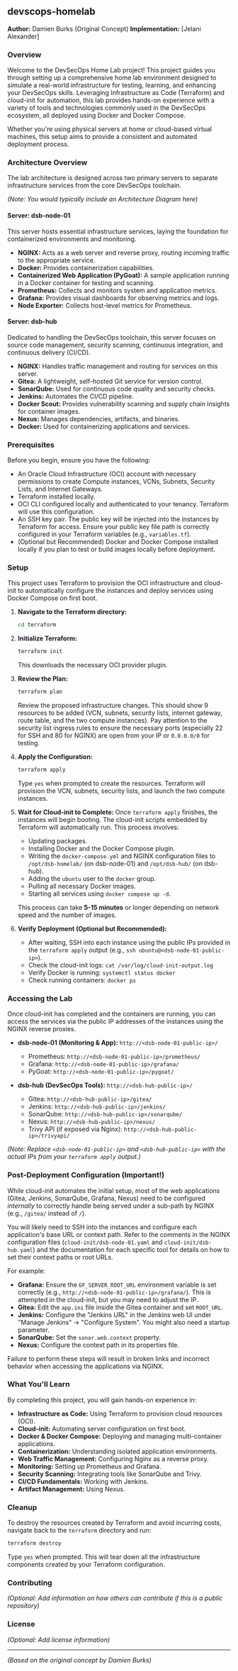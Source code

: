 ## devscops-homelab

**Author:** Damien Burks (Original Concept)
**Implementation:** [Jelani Alexander]

### Overview

Welcome to the DevSecOps Home Lab project! This project guides you through setting up a comprehensive home lab environment designed to simulate a real-world infrastructure for testing, learning, and enhancing your DevSecOps skills. Leveraging Infrastructure as Code (Terraform) and cloud-init for automation, this lab provides hands-on experience with a variety of tools and technologies commonly used in the DevSecOps ecosystem, all deployed using Docker and Docker Compose.

Whether you're using physical servers at home or cloud-based virtual machines, this setup aims to provide a consistent and automated deployment process.

### Architecture Overview

The lab architecture is designed across two primary servers to separate infrastructure services from the core DevSecOps toolchain.

*(Note: You would typically include an Architecture Diagram here)*

#### Server: dsb-node-01

This server hosts essential infrastructure services, laying the foundation for containerized environments and monitoring.

-   **NGINX:** Acts as a web server and reverse proxy, routing incoming traffic to the appropriate service.
-   **Docker:** Provides containerization capabilities.
-   **Containerized Web Application (PyGoat):** A sample application running in a Docker container for testing and scanning.
-   **Prometheus:** Collects and monitors system and application metrics.
-   **Grafana:** Provides visual dashboards for observing metrics and logs.
-   **Node Exporter:** Collects host-level metrics for Prometheus.

#### Server: dsb-hub

Dedicated to handling the DevSecOps toolchain, this server focuses on source code management, security scanning, continuous integration, and continuous delivery (CI/CD).

-   **NGINX:** Handles traffic management and routing for services on this server.
-   **Gitea:** A lightweight, self-hosted Git service for version control.
-   **SonarQube:** Used for continuous code quality and security checks.
-   **Jenkins:** Automates the CI/CD pipeline.
-   **Docker Scout:** Provides vulnerability scanning and supply chain insights for container images.
-   **Nexus:** Manages dependencies, artifacts, and binaries.
-   **Docker:** Used for containerizing applications and services.

### Prerequisites

Before you begin, ensure you have the following:

-   An Oracle Cloud Infrastructure (OCI) account with necessary permissions to create Compute instances, VCNs, Subnets, Security Lists, and Internet Gateways.
-   Terraform installed locally.
-   OCI CLI configured locally and authenticated to your tenancy. Terraform will use this configuration.
-   An SSH key pair. The public key will be injected into the instances by Terraform for access. Ensure your public key file path is correctly configured in your Terraform variables (e.g., `variables.tf`).
-   (Optional but Recommended) Docker and Docker Compose installed locally if you plan to test or build images locally before deployment.

### Setup

This project uses Terraform to provision the OCI infrastructure and cloud-init to automatically configure the instances and deploy services using Docker Compose on first boot.

1.  **Navigate to the Terraform directory:**
    ```bash
    cd terraform
    ```

2.  **Initialize Terraform:**
    ```bash
    terraform init
    ```
    This downloads the necessary OCI provider plugin.

3.  **Review the Plan:**
    ```bash
    terraform plan
    ```
    Review the proposed infrastructure changes. This should show 9 resources to be added (VCN, subnets, security lists, internet gateway, route table, and the two compute instances). Pay attention to the security list ingress rules to ensure the necessary ports (especially 22 for SSH and 80 for NGINX) are open from your IP or `0.0.0.0/0` for testing.

4.  **Apply the Configuration:**
    ```bash
    terraform apply
    ```
    Type `yes` when prompted to create the resources. Terraform will provision the VCN, subnets, security lists, and launch the two compute instances.

5.  **Wait for Cloud-init to Complete:**
    Once `terraform apply` finishes, the instances will begin booting. The cloud-init scripts embedded by Terraform will automatically run. This process involves:
    -   Updating packages.
    -   Installing Docker and the Docker Compose plugin.
    -   Writing the `docker-compose.yml` and NGINX configuration files to `/opt/dsb-homelab/` (on dsb-node-01) and `/opt/dsb-hub/` (on dsb-hub).
    -   Adding the `ubuntu` user to the `docker` group.
    -   Pulling all necessary Docker images.
    -   Starting all services using `docker compose up -d`.

    This process can take **5-15 minutes** or longer depending on network speed and the number of images.

6.  **Verify Deployment (Optional but Recommended):**
    -   After waiting, SSH into each instance using the public IPs provided in the `terraform apply` output (e.g., `ssh ubuntu@<dsb-node-01-public-ip>`).
    -   Check the cloud-init logs: `cat /var/log/cloud-init-output.log`
    -   Verify Docker is running: `systemctl status docker`
    -   Check running containers: `docker ps`

### Accessing the Lab

Once cloud-init has completed and the containers are running, you can access the services via the public IP addresses of the instances using the NGINX reverse proxies.

-   **dsb-node-01 (Monitoring & App):** `http://<dsb-node-01-public-ip>/`
    -   Prometheus: `http://<dsb-node-01-public-ip>/prometheus/`
    -   Grafana: `http://<dsb-node-01-public-ip>/grafana/`
    -   PyGoat: `http://<dsb-node-01-public-ip>/pygoat/`

-   **dsb-hub (DevSecOps Tools):** `http://<dsb-hub-public-ip>/`
    -   Gitea: `http://<dsb-hub-public-ip>/gitea/`
    -   Jenkins: `http://<dsb-hub-public-ip>/jenkins/`
    -   SonarQube: `http://<dsb-hub-public-ip>/sonarqube/`
    -   Nexus: `http://<dsb-hub-public-ip>/nexus/`
    -   Trivy API (if exposed via Nginx): `http://<dsb-hub-public-ip>/trivyapi/`

*(Note: Replace `<dsb-node-01-public-ip>` and `<dsb-hub-public-ip>` with the actual IPs from your `terraform apply` output.)*

### Post-Deployment Configuration (Important!)

While cloud-init automates the initial setup, most of the web applications (Gitea, Jenkins, SonarQube, Grafana, Nexus) need to be configured *internally* to correctly handle being served under a sub-path by NGINX (e.g., `/gitea/` instead of `/`).

You will likely need to SSH into the instances and configure each application's base URL or context path. Refer to the comments in the NGINX configuration files (`cloud-init/dsb-node-01.yaml` and `cloud-init/dsb-hub.yaml`) and the documentation for each specific tool for details on how to set their context paths or root URLs.

For example:
-   **Grafana:** Ensure the `GF_SERVER_ROOT_URL` environment variable is set correctly (e.g., `http://<dsb-node-01-public-ip>/grafana/`). This is attempted in the cloud-init, but you may need to adjust the IP.
-   **Gitea:** Edit the `app.ini` file inside the Gitea container and set `ROOT_URL`.
-   **Jenkins:** Configure the "Jenkins URL" in the Jenkins web UI under "Manage Jenkins" -> "Configure System". You might also need a startup parameter.
-   **SonarQube:** Set the `sonar.web.context` property.
-   **Nexus:** Configure the context path in its properties file.

Failure to perform these steps will result in broken links and incorrect behavior when accessing the applications via NGINX.

### What You'll Learn

By completing this project, you will gain hands-on experience in:

-   **Infrastructure as Code:** Using Terraform to provision cloud resources (OCI).
-   **Cloud-init:** Automating server configuration on first boot.
-   **Docker & Docker Compose:** Deploying and managing multi-container applications.
-   **Containerization:** Understanding isolated application environments.
-   **Web Traffic Management:** Configuring Nginx as a reverse proxy.
-   **Monitoring:** Setting up Prometheus and Grafana.
-   **Security Scanning:** Integrating tools like SonarQube and Trivy.
-   **CI/CD Fundamentals:** Working with Jenkins.
-   **Artifact Management:** Using Nexus.

### Cleanup

To destroy the resources created by Terraform and avoid incurring costs, navigate back to the `terraform` directory and run:

```bash
terraform destroy
```
Type `yes` when prompted. This will tear down all the infrastructure components created by your Terraform configuration.

### Contributing

*(Optional: Add information on how others can contribute if this is a public repository)*

### License

*(Optional: Add license information)*

---

*(Based on the original concept by Damien Burks)*
